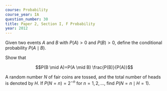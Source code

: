 ```yaml
---
course: Probability
course_year: IA
question_number: 30
title: Paper 2, Section I, F Probability
year: 2012
---
```




Given two events $A$ and $B$ with $P(A)>0$ and $P(B)>0$, define the conditional probability $P(A \mid B)$.

Show that

$$P(B \mid A)=P(A \mid B) \frac{P(B)}{P(A)}$$

A random number $N$ of fair coins are tossed, and the total number of heads is denoted by $H$. If $P(N=n)=2^{-n}$ for $n=1,2, \ldots$, find $P(N=n \mid H=1)$.